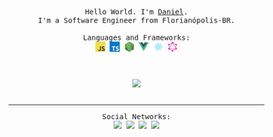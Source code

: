 <p align="center">
  <br>
  <br>
  <br>
  <samp>Hello World. I'm <a href="https://danrodriguez.dev">Daniel</a>.<br> I'm a Software Engineer from Florianópolis-BR.<br><br>
Languages and Frameworks:<br>
<code><img height="20" src="https://raw.githubusercontent.com/github/explore/80688e429a7d4ef2fca1e82350fe8e3517d3494d/topics/javascript/javascript.png"></code>
<code><img height="20" src="https://raw.githubusercontent.com/github/explore/80688e429a7d4ef2fca1e82350fe8e3517d3494d/topics/typescript/typescript.png"></code>
<code><img height="20" src="https://raw.githubusercontent.com/github/explore/80688e429a7d4ef2fca1e82350fe8e3517d3494d/topics/nodejs/nodejs.png"></code>
<code><img height="20" src="https://raw.githubusercontent.com/github/explore/80688e429a7d4ef2fca1e82350fe8e3517d3494d/topics/vue/vue.png"></code>
<code><img height="20" src="https://raw.githubusercontent.com/github/explore/80688e429a7d4ef2fca1e82350fe8e3517d3494d/topics/react/react.png"></code>
<code><img height="20" src="https://raw.githubusercontent.com/github/explore/5c058a388828bb5fde0bcafd4bc867b5bb3f26f3/topics/graphql/graphql.png"></code>
  <br>
  <br>
  <br>
  <br>
<img src="https://media.giphy.com/media/f3iwJFOVOwuy7K6FFw/giphy.gif" width="350" /><br><br>

  
</p>

------------

<p align="center">
<samp>Social Networks:<br>
<code><a href="https://www.linkedin.com/in/rodriguesbarreto/"><img src="https://image.flaticon.com/icons/svg/179/179330.svg" width="22" /></a></code>
<code><a href="https://twitter.com/b4rba88"><img src="https://image.flaticon.com/icons/svg/145/145812.svg" width="22" /></a></code>
<code><a href="https://github.com/rodriguezbarreto"><img src="https://image.flaticon.com/icons/svg/25/25231.svg" width="22" /></a></code>
<code><a href="https://api.whatsapp.com/send?phone=5548996366726"><img src="https://image.flaticon.com/icons/svg/2111/2111728.svg" width="22" /></a></code>
</p>
